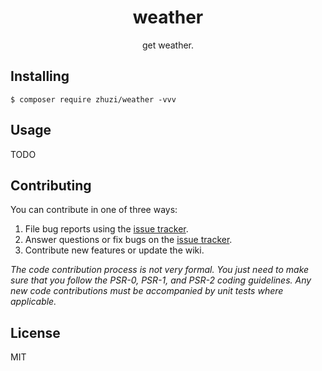 <h1 align="center"> weather </h1>

<p align="center"> get weather.</p>


## Installing

```shell
$ composer require zhuzi/weather -vvv
```

## Usage

TODO

## Contributing

You can contribute in one of three ways:

1. File bug reports using the [issue tracker](https://github.com/zhumingwang/weather/issues).
2. Answer questions or fix bugs on the [issue tracker](https://github.com/zhumingwang/weather/issues).
3. Contribute new features or update the wiki.

_The code contribution process is not very formal. You just need to make sure that you follow the PSR-0, PSR-1, and PSR-2 coding guidelines. Any new code contributions must be accompanied by unit tests where applicable._

## License

MIT